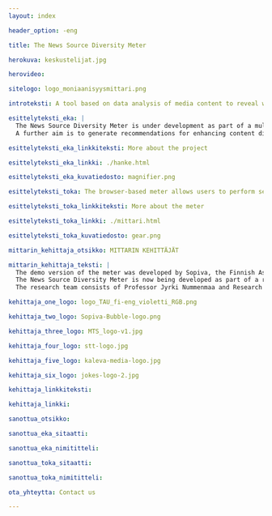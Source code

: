 ```yaml
---
layout: index

header_option: -eng

title: The News Source Diversity Meter

herokuva: keskustelijat.jpg

herovideo:

sitelogo: logo_moniaanisyysmittari.png

introteksti: A tool based on data analysis of media content to reveal which groups have their voices heard in the world of journalism. The News Source Diversity Meter supports the development of diversity in journalism and the media.

esittelyteksti_eka: |
  The News Source Diversity Meter is under development as part of a multidisciplinary research project at Tampere University, bringing together research in journalism and IT, two media companies, and a cross-sectoral steering group. The Media Industry Research Foundation of Finland is funding the project. The project aims to develop a data analytics tool that uses methods of natural language processing (NLP) and trial the application of the tool in workshops organised with the newsrooms serving as project partners.<br><br>
  A further aim is to generate recommendations for enhancing content diversity in journalism from the perspective of different types of newsrooms. The starting point is a sense of trust in the notion that better journalism and high-quality public discourse can be achieved by listening to different voices and perspectives and increasing mutual understanding.

esittelyteksti_eka_linkkiteksti: More about the project

esittelyteksti_eka_linkki: ./hanke.html

esittelyteksti_eka_kuvatiedosto: magnifier.png

esittelyteksti_toka: The browser-based meter allows users to perform searches based on media companies' news archives and databases. The meter uses NLP technology to identify the people interviewed in texts and information related to them. For example, the meter lists the people who have been interviewed the most in different subject areas and reveals facts such as the proportion of women and men in all interviews, the proportion of interviews with people from the various political parties, and the prevalence of different job titles. One of the key questions that the project seeks to address is which of the many dimensions of the overall concept of diversity should be measured. The search features are still under development.

esittelyteksti_toka_linkkiteksti: More about the meter

esittelyteksti_toka_linkki: ./mittari.html

esittelyteksti_toka_kuvatiedosto: gear.png

mittarin_kehittaja_otsikko: MITTARIN KEHITTÄJÄT

mittarin_kehittaja_teksti: |
  The demo version of the meter was developed by Sopiva, the Finnish Association for Conciliatory Journalists, whose roots lie in a research project on conciliatory journalism at Tampere University. The Sopiva team entered the meter into the 2019 Uutisraivaaja Media Innovation Challenge run by the Helsingin Sanomat Foundation, and the project finished among the five finalists. The project partners for the Uutisraivaaja challenge were Yleisradio, the Finnish national broadcasting company, and STT, the Finnish News Agency.<br><br>
  The News Source Diversity Meter is now being developed as part of a research project at Tampere University, and the partners are The Finnish News Agency STT and the regional newspaper Kaleva from Kaleva Media. Funding is provided by the Media Industry Research Foundation of Finland and the Foundation for the Promotion of Journalistic Culture.<br><br>
  The research team consists of Professor Jyrki Nummenmaa and Research Assistant Tuomas Mäkelä from Computing Sciences Unit, and Doctoral Researcher Matleena Ylikoski and Associate Professor Laura Ahva from Communication Sciences Unit at the Faculty on Information Technology and Communication Sciences. The team is led by Associate Professor Ahva.

kehittaja_one_logo: logo_TAU_fi-eng_violetti_RGB.png

kehittaja_two_logo: Sopiva-Bubble-logo.png

kehittaja_three_logo: MTS_logo-v1.jpg

kehittaja_four_logo: stt-logo.jpg

kehittaja_five_logo: kaleva-media-logo.jpg

kehittaja_six_logo: jokes-logo-2.jpg

kehittaja_linkkiteksti: 

kehittaja_linkki: 

sanottua_otsikko: 

sanottua_eka_sitaatti: 

sanottua_eka_nimititteli: 

sanottua_toka_sitaatti: 

sanottua_toka_nimititteli: 

ota_yhteytta: Contact us

---
```

